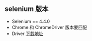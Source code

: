 
## selenium 版本

- Selenium == 4.4.0
- Chrome 和 ChromeDriver 版本要匹配
- Driver [下载地址](https://chromedriver.chromium.org/downloads)

